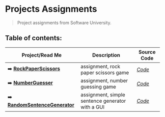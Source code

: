 # **Projects Assignments**
>  Project assignments from Software University. 

## **Table of contents:**

| Project/Read Me | Description | Source Code|
| --- | --- | --- |
| ➡️ [**RockPaperScissors**](https://github.com/pepk0/simple_projects/blob/main/RockPaperScissors/ReadMe.md) | assignment, rock paper scissors game |[*Code*](https://github.com/pepk0/simple_projects/blob/main/RockPaperScissors/rock_paper_scissors.py)| |
| ➡️ [**NumberGuesser**](https://github.com/pepk0/simple_projects/tree/main/NumberGuessing) | assignment, number guessing game |[*Code*](https://github.com/pepk0/simple_projects/blob/main/NumberGuessing/number_guessing.py) |
| ➡️ [**RandomSentenceGenerator**](https://github.com/pepk0/simple_projects/blob/main/RandomSentencesGenerator/ReadMe.md) | assignment, simple sentence generator with a GUI|[*Code*](https://github.com/pepk0/simple_projects/blob/main/RandomSentencesGenerator/main.py) |




 
